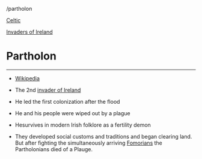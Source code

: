 /partholon



[Celtic](celtic-religion)

[Invaders of Ireland](invasions-of-ireland.md)

# Partholon

---

- [Wikipedia](https://en.wikipedia.org/wiki/Parthol%C3%B3n)

- The 2nd [invader of Ireland](invasions-of-ireland.md)

- He led the first colonization after the flood

- He and his people were wiped out by a plague

- Hesurvives in modern Irish folklore as a fertility demon

- They developed social customs and traditions and began clearing land. But after fighting the simultaneously arriving [Fomorians](fomorians.md) the Partholonians died of a Plauge.
